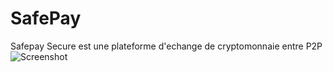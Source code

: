 # SafePay
Safepay Secure est une plateforme d'echange de cryptomonnaie entre P2P
![Screenshot](https://user-images.githubusercontent.com/59749493/227477382-db125cc2-3c34-4659-a39a-cd261d24b42f.png)

